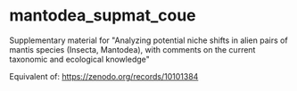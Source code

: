 # mantodea_supmat_coue
Supplementary material for "Analyzing potential niche shifts in alien pairs of mantis species (Insecta, Mantodea), with comments on the current taxonomic and ecological knowledge"

Equivalent of:
https://zenodo.org/records/10101384
